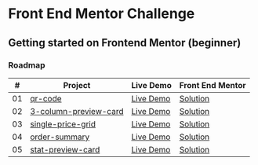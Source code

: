 # Front End Mentor Challenge

## Getting started on Frontend Mentor (beginner)

### Roadmap

|  #  | Project                                                                                           | Live Demo                                                  | Front End Mentor                   |
| :-: | ------------------------------------------------------------------------------------------------- | ---------------------------------------------------------- | ---------------------------------- |
| 01  | [qr-code](https://github.com/dovecancode/proj-mentor/tree/main/qr-code)                           | [Live Demo](https://dove-qr-code-mentor.netlify.app/)      | [Solution](http://bit.ly/3v2uw4w)  |
| 02  | [3-column-preview-card](https://github.com/dovecancode/proj-mentor/tree/main/column-preview-card) | [Live Demo](https://dove-column-preview-card.netlify.app/) | [Solution](https://bit.ly/3tjNH9q) |
| 03  | [single-price-grid](https://github.com/dovecancode/proj-mentor/tree/main/single-price-grid)       | [Live Demo](https://dove-single-price-grid.netlify.app/)   | [Solution](https://bit.ly/3tmjPJz) |
| 04  | [order-summary](https://github.com/dovecancode/proj-mentor/tree/main/order-summary)               | [Live Demo](https://dove-order-summary.netlify.app/)       | [Solution](https://bit.ly/3v3UtRr) |
| 05  | [stat-preview-card](https://github.com/dovecancode/proj-mentor/tree/main/stats-preview-card)      | [Live Demo](https://dove-stat-preview-card.netlify.app/)   | [Solution](https://bit.ly/4838xce) |
